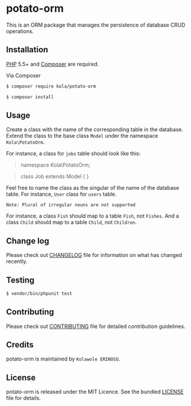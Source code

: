 # potato-orm

This is an ORM package that manages the persistence of database CRUD operations.

## Installation

[PHP](https://php.net) 5.5+ and [Composer](https://getcomposer.org) are required.

Via Composer

``` bash
$ composer require kola/potato-orm
```

``` bash
$ composer install
```

## Usage

Create a class with the name of the corresponding table in the database. Extend the class to the base class `Model` under the namespace `Kola\PotatoOrm`.

For instance, a class for `jobs` table should look like this:

> namespace Kola\PotatoOrm;

> class Job extends Model
> {
> }

Feel free to name the class as the singular of the name of the database table. For instance, `User` class for `users` table.

`Note: Plural of irregular nouns are not supported`

For instance, a class `Fish` should map to a table `Fish`, not `Fishes`. And a class `Child` should map to a table `Child`, not `Children`.

## Change log

Please check out [CHANGELOG](CHANGELOG.md) file for information on what has changed recently.

## Testing

``` bash
$ vendor/bin/phpunit test
```

## Contributing

Please check out [CONTRIBUTING](CONTRIBUTING.md) file for detailed contribution guidelines.

## Credits

potato-orm is maintained by `Kolawole ERINOSO`.

## License

potato-orm is released under the MIT Licence. See the bundled [LICENSE](LICENSE.md) file for details.